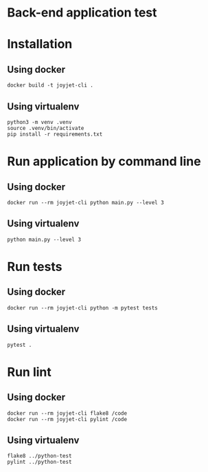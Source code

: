 # Back-end application test

# Installation

## Using docker

```
docker build -t joyjet-cli .
```

## Using virtualenv

```
python3 -m venv .venv
source .venv/bin/activate
pip install -r requirements.txt
```

# Run application by command line

## Using docker

```
docker run --rm joyjet-cli python main.py --level 3
```

## Using virtualenv

```
python main.py --level 3
```


# Run tests

## Using docker

```
docker run --rm joyjet-cli python -m pytest tests
```

## Using virtualenv

```
pytest .
```

# Run lint

## Using docker

```
docker run --rm joyjet-cli flake8 /code
docker run --rm joyjet-cli pylint /code
```

## Using virtualenv

```
flake8 ../python-test
pylint ../python-test
```